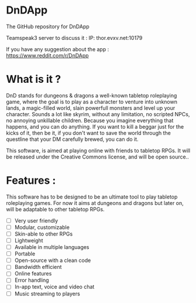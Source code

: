 # DnDApp
The GitHub repository for DnDApp 

Teamspeak3 server to discuss it : IP: thor.evxv.net:10179

If you have any suggestion about the app : https://www.reddit.com/r/DnDApp


# What is it ?

DnD stands for dungeons & dragons a well-known tabletop roleplaying game, where the goal is to play as a character to venture into unknown lands, a magic-filled world, slain powerfull monsters and level up your character. Sounds a lot like skyrim, without any limitation, no scripted NPCs, no annoying unkillable children. Because you imagine everything that happens, and you can do anything. If you want to kill a beggar just for the kicks of it, then be it, if you don't want to save the world through the questline that your DM carefully brewed, you can do it.


This software, is aimed at playing online with friends to tabletop RPGs.  It will be released under the Creative Commons license, and will be open source..
# Features :

This software has to be designed to be an ultimate tool to play tabletop roleplaying games.
For now it aims at dungeons and dragons but later on, will be adaptable to other tabletop RPGs.

- [ ] Very user friendly
- [ ] Modular, customizable
- [ ] Skin-able to other RPGs
- [ ] Lightweight
- [ ] Available in multiple languages
- [ ] Portable
- [ ] Open-source with a clean code
- [ ] Bandwidth efficient
- [ ] Online features
- [ ] Error handling
- [ ] In-app text, voice and video chat
- [ ] Music streaming to players
